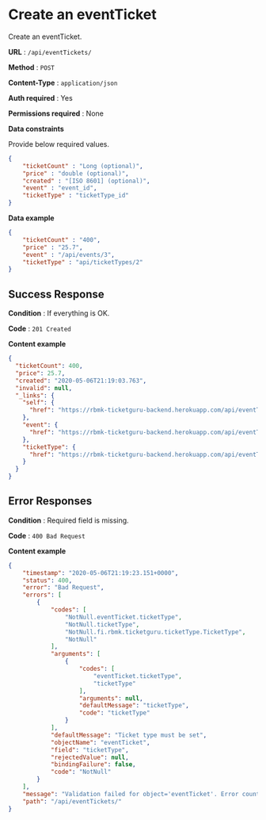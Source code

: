 # Create an eventTicket

Create an eventTicket.

**URL** : `/api/eventTickets/`

**Method** : `POST`

**Content-Type** : `application/json`

**Auth required** : Yes

**Permissions required** : None

**Data constraints**

Provide below required values.

```json
{
	"ticketCount" : "Long (optional)",
	"price" : "double (optional)",
	"created" : "[ISO 8601] (optional)",
	"event" : "event_id",
	"ticketType" : "ticketType_id"
}
```

**Data example**

```json
{
	"ticketCount" : "400",
	"price" : "25.7",
	"event" : "/api/events/3",
	"ticketType" : "api/ticketTypes/2"
}
```

## Success Response

**Condition** : If everything is OK.

**Code** : `201 Created`

**Content example**

```json
{
  "ticketCount": 400,
  "price": 25.7,
  "created": "2020-05-06T21:19:03.763",
  "invalid": null,
  "_links": {
    "self": {
      "href": "https://rbmk-ticketguru-backend.herokuapp.com/api/eventTickets/7"
    },
    "event": {
      "href": "https://rbmk-ticketguru-backend.herokuapp.com/api/eventTickets/7/event"
    },
    "ticketType": {
      "href": "https://rbmk-ticketguru-backend.herokuapp.com/api/eventTickets/7/ticketType"
    }
  }
}
```

## Error Responses


**Condition** : Required field is missing.

**Code** : `400 Bad Request`

**Content example**

```json
{
    "timestamp": "2020-05-06T21:19:23.151+0000",
    "status": 400,
    "error": "Bad Request",
    "errors": [
        {
            "codes": [
                "NotNull.eventTicket.ticketType",
                "NotNull.ticketType",
                "NotNull.fi.rbmk.ticketguru.ticketType.TicketType",
                "NotNull"
            ],
            "arguments": [
                {
                    "codes": [
                        "eventTicket.ticketType",
                        "ticketType"
                    ],
                    "arguments": null,
                    "defaultMessage": "ticketType",
                    "code": "ticketType"
                }
            ],
            "defaultMessage": "Ticket type must be set",
            "objectName": "eventTicket",
            "field": "ticketType",
            "rejectedValue": null,
            "bindingFailure": false,
            "code": "NotNull"
        }
    ],
    "message": "Validation failed for object='eventTicket'. Error count: 1",
    "path": "/api/eventTickets/"
}
```
